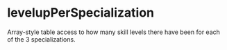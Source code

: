 # levelupPerSpecialization

Array-style table access to how many skill levels there have been for each of the 3 specializations.
